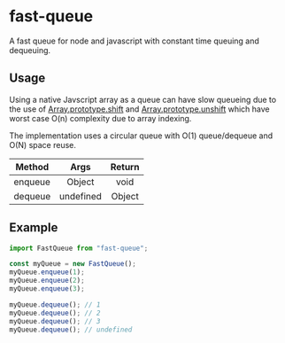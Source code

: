 # fast-queue

A fast queue for node and javascript with constant time queuing and dequeuing.

## Usage

Using a native Javscript array as a queue can have slow queueing due to the use of [Array.prototype.shift](https://developer.mozilla.org/en-US/docs/Web/JavaScript/Reference/Global_Objects/Array/shift) and [Array.prototype.unshift](https://developer.mozilla.org/en-US/docs/Web/JavaScript/Reference/Global_Objects/Array/unshift) which have worst case O(n) complexity due to array indexing.

The implementation uses a circular queue with O(1) queue/dequeue and O(N) space reuse.

| Method  |   Args    | Return |
| ------- | :-------: | :----: |
| enqueue |  Object   |  void  |
| dequeue | undefined | Object |

## Example

```javascript
import FastQueue from "fast-queue";

const myQueue = new FastQueue();
myQueue.enqueue(1);
myQueue.enqueue(2);
myQueue.enqueue(3);

myQueue.dequeue(); // 1
myQueue.dequeue(); // 2
myQueue.dequeue(); // 3
myQueue.dequeue(); // undefined
```
